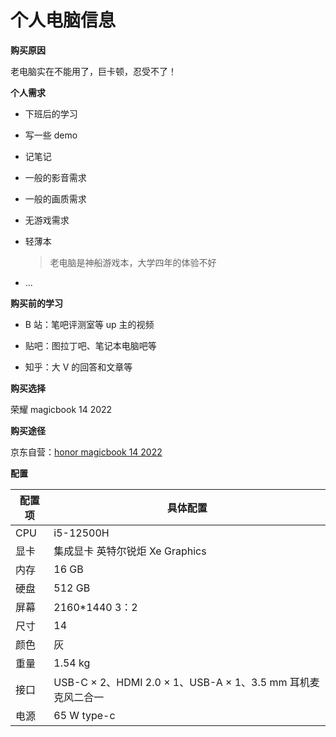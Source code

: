 # 个人电脑信息

**购买原因**

老电脑实在不能用了，巨卡顿，忍受不了！

**个人需求**

- 下班后的学习

- 写一些 demo

- 记笔记

- 一般的影音需求

- 一般的画质需求

- 无游戏需求

- 轻薄本
  
  > 老电脑是神船游戏本，大学四年的体验不好

- ...

**购买前的学习**

- B 站：笔吧评测室等 up 主的视频

- 贴吧：图拉丁吧、笔记本电脑吧等

- 知乎：大 V 的回答和文章等

**购买选择**

荣耀 magicbook 14 2022

**购买途径**

京东自营：[honor magicbook 14 2022](https://item.jd.com/100038962384.html)

**配置**

| 配置项 | 具体配置                                             |
| --- | ------------------------------------------------ |
| CPU | i5-12500H                                        |
| 显卡  | 集成显卡 英特尔锐炬 Xe Graphics                           |
| 内存  | 16 GB                                            |
| 硬盘  | 512 GB                                           |
| 屏幕  | 2160*1440 3：2                                    |
| 尺寸  | 14                                               |
| 颜色  | 灰                                                |
| 重量  | 1.54 kg                                          |
| 接口  | USB-C × 2、HDMI 2.0 × 1、USB-A × 1、3.5 mm 耳机麦克风二合一 |
| 电源  | 65 W type-c                                      |
